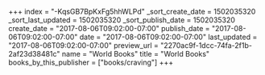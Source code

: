 +++
index = "-KqsGB7BpKxFg5hhWLPd"
_sort_create_date = 1502035320
_sort_last_updated = 1502035320
_sort_publish_date = 1502035320
create_date = "2017-08-06T09:02:00-07:00"
publish_date = "2017-08-06T09:02:00-07:00"
date = "2017-08-06T09:02:00-07:00"
last_updated = "2017-08-06T09:02:00-07:00"
preview_url = "2270ac9f-1dcc-74fa-2f1b-2af23d38481c"
name = "World Books"
title = "World Books"
books_by_this_publisher = ["books/craving"]
+++
